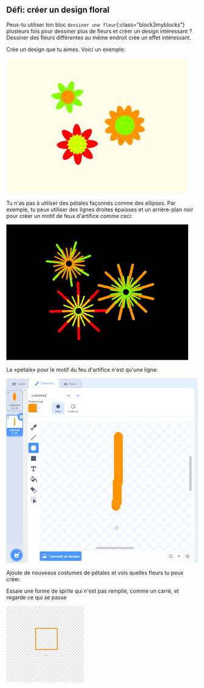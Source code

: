 ## Défi: créer un design floral

Peux-tu utiliser ton bloc `dessiner une fleur`{:class="block3myblocks"} plusieurs fois pour dessiner plus de fleurs et créer un design intéressant ? Dessiner des fleurs différentes au même endroit crée un effet intéressant.

Crée un design que tu aimes. Voici un exemple:

![capture d'écran](images/flower-three.png)

Tu n'as pas à utiliser des pétales façonnés comme des ellipses. Par exemple, tu peux utiliser des lignes droites épaisses et un arrière-plan noir pour créer un motif de feux d'artifice comme ceci:

![capture d'écran](images/flower-fireworks.png)

Le «pétale» pour le motif du feu d'artifice n'est qu'une ligne:

![capture d'écran](images/flower-firework-petal.png)

Ajoute de nouveaux costumes de pétales et vois quelles fleurs tu peux créer.

Essaie une forme de sprite qui n'est pas remplie, comme un carré, et regarde ce qui se passe

![capture d'écran](images/flower-square-petal.png)
